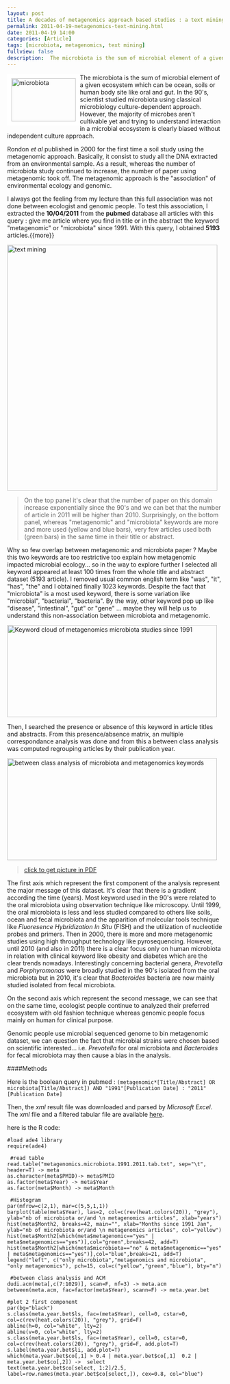 ```yaml
---
layout: post
title: A decades of metagenomics approach based studies : a text mining overview
permalink: 2011-04-19-metagenomics-text-mining.html
date: 2011-04-19 14:00
categories: [Article]
tags: [microbiota, metagenomics, text mining]
fullview: false
description:  The microbiota is the sum of microbial element of a given ecosystem  which can be ocean, soils or human body site like oral and gut. In the  90's, scientist studied microbiota using classical microbiology  culture-dependent approach. However, the majority of microbes aren't  cultivable yet and trying to understand interaction in a microbial  ecosystem is clearly biased without independent culture approach.
---
```



<img src="http://www.nfia.com/fft/200906/images/microbiota.jpg" mce_src="http://www.nfia.com/fft/200906/images/microbiota.jpg" title="microbiota" style="border: 10px solid white; float: left;" mce_style="border: 10px solid white; float: left;" height="101" border="0" width="150">

The microbiota is the sum of microbial element of a given ecosystem  which can be ocean, soils or human body site like oral and gut. In the  90's, scientist studied microbiota using classical microbiology  culture-dependent approach. However, the majority of microbes aren't  cultivable yet and trying to understand interaction in a microbial  ecosystem is clearly biased without independent culture approach.

Rondon _et al_ published in 2000 for the first time a soil study  using the metagenomic approach. Basically, it consist to study all the  DNA extracted from an environmental sample. As a result, whereas the  number of microbiota study continued to increase, the number of paper  using metagenomic took off. The metagenomic approach is the  "association" of environmental ecology and genomic.

I always got the feeling from my lecture than this full association  was not done between ecologist and genomic people. To test this  association, I extracted the **10/04/2011** from the **pubmed** database all  articles with this query : give me article where you find in title or in  the abstract the keyword "metagenomic" or "microbiota" since 1991. With  this query, I obtained **5193** articles.{{more}}

<img itemprop="image" src="http://julientap.free.fr/text_mining/barplot.microbiota.metagenomics.jpg" mce_src="text_mining/barplot.microbiota.metagenomics.jpg" alt="text mining" title="microbiota and metagenomics approach based studies" height="574" border="0" width="491">

> On the top panel it's clear that the number of paper on this domain  increase exponentially since the 90's and we can bet that the number of  article in 2011 will be higher than 2010. Surprisingly, on the bottom  panel, whereas "metagenomic" and "microbiota" keywords are more and more  used (yellow and blue bars), very few articles used both (green bars)  in the same time in their title or abstract.


Why so few overlap between metagenomic and microbiota paper ? Maybe this two keywords are too restrictive too explain how metagenomic impacted microbial ecology... so in the way to explore further I selected all keyword appeared at least 100 times from the whole title and abstract dataset (5193 article). I removed usual common english term like "was", "it", "has", "the" and I obtained finally 1023 keywords. Despite the fact that "microbiota" is a most used keyword, there is some variation like "microbial", "bacterial", "bacteria". By the way, other keyword pop up like "disease", "intestinal", "gut" or "gene" ... maybe they will help us to understand this non-association between microbiota and metagenomic.

<img itemprop="image" src="http://julientap.free.fr/text_mining/microbiota.pubmed.cloud.jpg" mce_src="text_mining/microbiota.pubmed.cloud.jpg" title="Keyword cloud of metagenomics microbiota studies since 1991 " height="215" border="0" width="490">

Then, I searched the presence or absence of this keyword in article titles and abstracts. From this presence/absence matrix, an multiple correspondance analysis was done and from this a between class analysis was computed regrouping articles by their publication year.


<a href="text_mining/between.microbiota.metagenomics.pdf" mce_href="text_mining/between.microbiota.metagenomics.pdf" target="_blank"><img itemprop="image" src="http://julientap.free.fr/text_mining/between.microbiota.metagenomic.pubmed.jpg" mce_src="text_mining/between.microbiota.metagenomic.pubmed.jpg" alt="between class analysis of microbiota and metagenomics keywords" title="between class analysis of microbiota and metagenomics keywords" height="238" border="0" width="490"></a><br mce_bogus="1">


> [click to get picture in PDF](http://julientap.free.fr/text_mining/between.microbiota.metagenomics.pdf)

The first axis which represent the first component of the analysis represent the major message of this dataset. It's clear that there is a gradient according the time (years). Most keyword used in the 90's were related to the oral microbiota using observation technique like microscopy. Until 1999, the oral microbiota is less and less studied compared to others like soils, ocean and fecal microbiota and the apparition of molecular tools technique like _Fluoresence Hybridization In Situ_ (FISH) and the utilization of nucleotide probes and primers. Then in 2000, there is more and more metagenomic studies using high throughput technology like pyrosequencing. However, until 2010 (and also in 2011) there is a clear focus only on human microbiota in relation with clinical keyword like obesity and diabetes which are the clear trends nowadays. Interestingly concerning bacterial genera, <i>Prevotella </i>and <i>Porphyromonas </i>were broadly studied in the 90's isolated from the oral microbiota but in 2010, it's clear that <i>Bacteroides </i>bacteria are now mainly studied isolated from fecal microbiota.

On the second axis which represent the second message, we can see that on the same time, ecologist people continue to analyzed their preferred ecosystem with old fashion technique whereas genomic people focus mainly on human for clinical purpose.

Genomic people use microbial sequenced genome to bin metagenomic dataset, we can question the fact that microbial strains were chosen based on scientific interested... i.e. _Prevotella_ for oral microbiota and _Bacteroides_ for fecal microbiota may then cause a bias in the analysis.

####Methods

Here is the boolean query in pubmed :
`(metagenomic*[Title/Abstract] OR microbiota[Title/Abstract]) AND "1991"[Publication Date] : "2011"[Publication Date]`

Then, the _xml_ result file was downloaded and parsed by _Microsoft Excel_. The _xml_ file and a filtered tabular file are available [here](http://julientap.free.fr/text_mining/metagenomics.microbiota.1991.2011.tab.txt).

here is the R code:


	#load ade4 library
	require(ade4)

	 #read table
	read.table("metagenomics.microbiota.1991.2011.tab.txt", sep="\t", header=T) -> meta
	as.character(meta$PMID)-> meta$PMID
	as.factor(meta$Year) -> meta$Year
	as.factor(meta$Month) -> meta$Month

	 #Histogram
	par(mfrow=c(2,1), mar=c(5,5,1,1))
	barplot(table(meta$Year), las=2, col=c(rev(heat.colors(20)), "grey"), ylab="nb of microbiota or/and \n metagenomics articles", xlab="years")
	hist(meta$Month2, breaks=42, main="", xlab="Months since 1991 Jan", ylab="nb of microbiota or/and \n metagenomics articles", col="yellow")
	hist(meta$Month2[which(meta$metagenomic=="yes" | meta$metagenomics=="yes")],col="green",breaks=42, add=T)
	hist(meta$Month2[which(meta$microbiota=="no" & meta$metagenomic=="yes" | meta$metagenomics=="yes")],col="blue",breaks=21, add=T)
	legend("left", c("only microbiota","metagenomics and microbiota", "only metagenomics"), pch=15, col=c("yellow","green","blue"), bty="n")

	 #between class analysis and ACM
	dudi.acm(meta[,c(7:1029)], scan=F, nf=3) -> meta.acm
	between(meta.acm, fac=factor(meta$Year), scann=F) -> meta.year.bet

 	#plot 2 first component
	par(bg="black")
	s.class(meta.year.bet$ls, fac=(meta$Year), cell=0, cstar=0, col=c(rev(heat.colors(20)), "grey"), grid=F)
	abline(h=0, col="white", lty=2)
	abline(v=0, col="white", lty=2)
	s.class(meta.year.bet$ls, fac=(meta$Year), cell=0, cstar=0, col=c(rev(heat.colors(20)), "grey"), grid=F, add.plot=T)
	s.label(meta.year.bet$li, add.plot=T)
	which(meta.year.bet$co[,1] > 0.4 | meta.year.bet$co[,1]  0.2 | meta.year.bet$co[,2]) ->  select
	text(meta.year.bet$co[select, 1:2]/2.5, label=row.names(meta.year.bet$co[select,]), cex=0.8, col="blue")